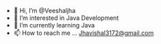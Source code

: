 - 👋 Hi, I’m @Veeshaljha
- 👀 I’m interested in Java Development
- 🌱 I’m currently learning Java
- 📫 How to reach me ... Jhavishal3172@gmail.com

<!---
Veeshaljha/Veeshaljha is a ✨ special ✨ repository because its `README.md` (this file) appears on your GitHub profile.
You can click the Preview link to take a look at your changes.
--->
